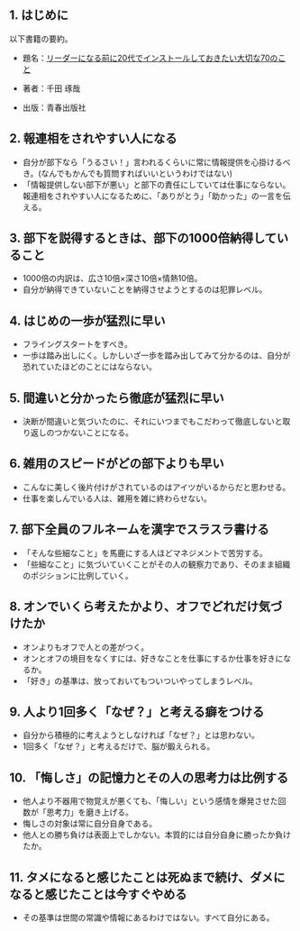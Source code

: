 ## 1. はじめに

以下書籍の要約。

- 題名：[リーダーになる前に20代でインストールしておきたい大切な70のこと](https://www.amazon.co.jp/%E3%83%AA%E3%83%BC%E3%83%80%E3%83%BC%E3%81%AB%E3%81%AA%E3%82%8B%E5%89%8D%E3%81%AB20%E4%BB%A3%E3%81%A7%E3%82%A4%E3%83%B3%E3%82%B9%E3%83%88%E3%83%BC%E3%83%AB%E3%81%97%E3%81%A6%E3%81%8A%E3%81%8D%E3%81%9F%E3%81%84%E5%A4%A7%E5%88%87%E3%81%AA70%E3%81%AE%E3%81%93%E3%81%A8-%E5%8D%83%E7%94%B0-%E7%90%A2%E5%93%89/dp/4413038142) 

- 著者：千田 琢哉
- 出版：青春出版社


## 2. 報連相をされやすい人になる
- 自分が部下なら「うるさい！」言われるくらいに常に情報提供を心掛けるべき。(なんでもかんでも質問すればいいというわけではない)
- 「情報提供しない部下が悪い」と部下の責任にしていては仕事にならない。報連相をされやすい人になるために、「ありがとう」「助かった」の一言を伝える。

## 3. 部下を説得するときは、部下の1000倍納得していること
- 1000倍の内訳は、広さ10倍×深さ10倍×情熱10倍。
- 自分が納得できていないことを納得させようとするのは犯罪レベル。

## 4. はじめの一歩が猛烈に早い
- フライングスタートをすべき。
- 一歩は踏み出しにく。しかしいざ一歩を踏み出してみて分かるのは、自分が恐れていたほどのことにはならない。

## 5. 間違いと分かったら徹底が猛烈に早い
- 決断が間違いと気づいたのに、それにいつまでもこだわって徹底しないと取り返しのつかないことになる。

## 6. 雑用のスピードがどの部下よりも早い
- こんなに美しく後片付けがされているのはアイツがいるからだと思わせる。
- 仕事を楽しんでいる人は、雑用を雑に終わらせない。

## 7. 部下全員のフルネームを漢字でスラスラ書ける
- 「そんな些細なこと」を馬鹿にする人ほどマネジメントで苦労する。
- 「些細なこと」に気づいていくことがその人の観察力であり、そのまま組織のポジションに比例していく。

## 8. オンでいくら考えたかより、オフでどれだけ気づけたか
- オンよりもオフで人との差がつく。
- オンとオフの境目をなくすには、好きなことを仕事にするか仕事を好きになるか。
- 「好き」の基準は、放っておいてもついついやってしまうレベル。

## 9. 人より1回多く「なぜ？」と考える癖をつける
- 自分から積極的に考えようとしなければ「なぜ？」とは思わない。
- 1回多く「なぜ？」と考えるだけで、脳が鍛えられる。

## 10. 「悔しさ」の記憶力とその人の思考力は比例する
- 他人より不器用で物覚えが悪くても、「悔しい」という感情を爆発させた回数が「思考力」を磨き上げる。
- 悔しさの対象は常に自分自身である。
- 他人との勝ち負けは表面上でしかない。本質的には自分自身に勝ったか負けたか。

## 11. タメになると感じたことは死ぬまで続け、ダメになると感じたことは今すぐやめる
- その基準は世間の常識や情報にあるわけではない。すべて自分にある。
